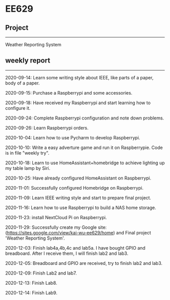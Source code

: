 EE629
====
## Project
-----
Weather Reporting System

## weekly report
-----
2020-09-14: Learn some writing style about IEEE, like parts of a paper, body of a paper.

2020-09-15: Purchase a Raspberrypi and some accessories.

2020-09-18: Have received my Raspberrypi and start learning how to configure it.

2020-09-24: Complete Raspberrypi configuration and note down problems.

2020-09-26: Learn Raspberrypi orders.

2020-10-04: Learn how to use Pycharm to develop Raspberrypi.

2020-10-10: Write a easy adverture game and run it on Raspberrypie. Code is in file "weekly try".

2020-10-18: Learn to use HomeAssistant+homebridge to achieve lighting up my table lamp by Siri.

2020-10-25: Have already configured HomeAssistant on Raspberrypi.

2020-11-01: Successfully configured Homebridge on Raspberrypi.

2020-11-09: Learn IEEE writing style and start to prepare final project.

2020-11-16: Learn how to use Raspberrypi to build a NAS home storage.

2020-11-23: install NextCloud Pi on Raspberrypi.

2020-11-29: Successfully create my Google site: (https://sites.google.com/view/kai-wu-ee629/home) and Final project 'Weather Reporting System'.

2020-12-03: Finish lab4a,4b,4c and lab5a. I have bought GPIO and breadboard. After I receive them, I will finish lab2 and lab3. 

2020-12-05: Breadboard and GPIO are received, try to finish lab2 and lab3.

2020-12-09: Finish Lab2 and lab7.

2020-12-13: Finish Lab8.

2020-12-14: Finish Lab9.
